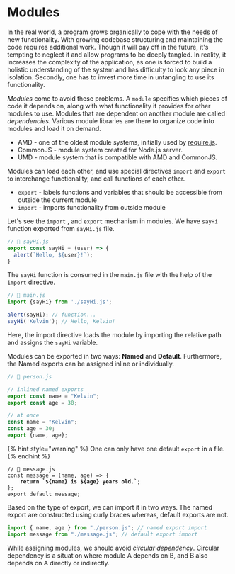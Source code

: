 # Modules

In the real world, a program grows organically to cope with the needs of new functionality. With growing codebase structuring and maintaining the code requires additional work. Though it will pay off in the future, it's tempting to neglect it and allow programs to be deeply tangled. In reality, it increases the complexity of the application, as one is forced to build a holistic understanding of the system and has difficulty to look any piece in isolation. Secondly, one has to invest more time in untangling to use its functionality.

_Modules_ come to avoid these problems. A `module` specifies which pieces of code it depends on, along with what functionality it provides for other modules to use. Modules that are dependent on another module are called _dependencies_.  Various module libraries are there to organize code into modules and load it on demand.

* AMD - one of the oldest module systems, initially used by [require.js](https://requirejs.org/).
* CommonJS - module system created for Node.js server.
* UMD - module system that is compatible with AMD and CommonJS.

Modules can load each other, and use special directives `import` and `export` to interchange functionality, and call functions of each other.

* `export` - labels functions and variables that should be accessible  from outside  the current module
* `import` - imports functionality from outside module

Let's see the `import`  , and `export` mechanism in modules.  We have  `sayHi` function exported from `sayHi.js` file.

```javascript
// 📁 sayHi.js
export const sayHi = (user) => {
  alert(`Hello, ${user}!`);
}
```

The `sayHi` function is consumed in the `main.js` file with the help of the `import` directive.

```javascript
// 📁 main.js
import {sayHi} from './sayHi.js';

alert(sayHi); // function...
sayHi('Kelvin'); // Hello, Kelvin!
```

Here, the import directive loads the module by importing the relative path and assigns the `sayHi` variable.

Modules can be exported in two ways: **Named** and **Default**. Furthermore, the Named exports can be assigned inline or individually.

```javascript
// 📁 person.js 

// inlined named exports
export const name = "Kelvin";
export const age = 30;

// at once
const name = "Kelvin";
const age = 30;
export {name, age};
```

{% hint style="warning" %}
One can only have one default `export` in a file.
{% endhint %}

<pre class="language-javascript"><code class="lang-javascript">// 📁 message.js 
const message = (name, age) => {
<strong>    return `${name} is ${age} years old.`;
</strong>};
export default message;
</code></pre>

Based on the type of export, we can import it in two ways. The named export are constructed using curly braces whereas, default exports are not.

```javascript
import { name, age } from "./person.js"; // named export import
import message from "./message.js"; // default export import
```

While assigning modules, we should avoid _circular dependency_. Circular dependency is a situation where module A depends on B, and B  also depends on A directly or indirectly.&#x20;
